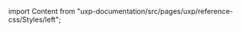 
import Content from "uxp-documentation/src/pages/uxp/reference-css/Styles/left";

<Content query="product=xd"/>
